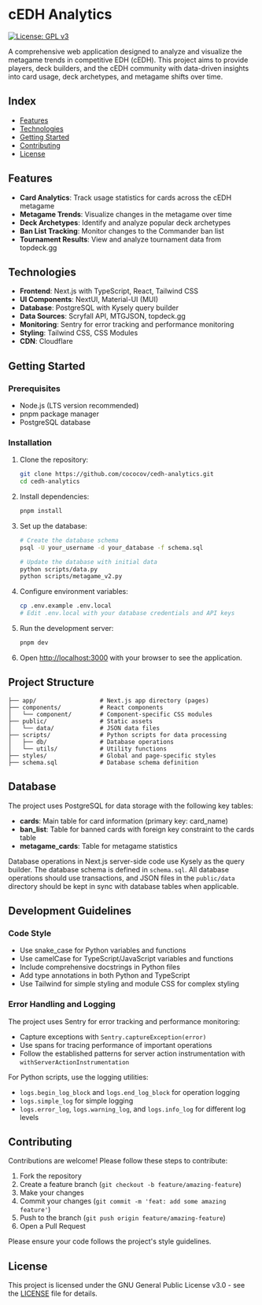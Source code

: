 # cEDH Analytics

[![License: GPL v3](https://img.shields.io/badge/License-GPLv3-blue.svg)](https://www.gnu.org/licenses/gpl-3.0)

A comprehensive web application designed to analyze and visualize the metagame trends in competitive EDH (cEDH). This project aims to provide players, deck builders, and the cEDH community with data-driven insights into card usage, deck archetypes, and metagame shifts over time.

## Index

- [Features](#features)
- [Technologies](#technologies)
- [Getting Started](#getting-started)
- [Contributing](#contributing)
- [License](#license)

## Features

- **Card Analytics**: Track usage statistics for cards across the cEDH metagame
- **Metagame Trends**: Visualize changes in the metagame over time
- **Deck Archetypes**: Identify and analyze popular deck archetypes
- **Ban List Tracking**: Monitor changes to the Commander ban list
- **Tournament Results**: View and analyze tournament data from topdeck.gg

## Technologies

- **Frontend**: Next.js with TypeScript, React, Tailwind CSS
- **UI Components**: NextUI, Material-UI (MUI)
- **Database**: PostgreSQL with Kysely query builder
- **Data Sources**: Scryfall API, MTGJSON, topdeck.gg
- **Monitoring**: Sentry for error tracking and performance monitoring
- **Styling**: Tailwind CSS, CSS Modules
- **CDN**: Cloudflare

## Getting Started

### Prerequisites

- Node.js (LTS version recommended)
- pnpm package manager
- PostgreSQL database

### Installation

1. Clone the repository:

   ```bash
   git clone https://github.com/cococov/cedh-analytics.git
   cd cedh-analytics
   ```

2. Install dependencies:

   ```bash
   pnpm install
   ```

3. Set up the database:

   ```bash
   # Create the database schema
   psql -U your_username -d your_database -f schema.sql

   # Update the database with initial data
   python scripts/data.py
   python scripts/metagame_v2.py
   ```

4. Configure environment variables:

   ```bash
   cp .env.example .env.local
   # Edit .env.local with your database credentials and API keys
   ```

5. Run the development server:

   ```bash
   pnpm dev
   ```

6. Open [http://localhost:3000](http://localhost:3000) with your browser to see the application.

## Project Structure

```text
├── app/                  # Next.js app directory (pages)
├── components/           # React components
│   └── component/        # Component-specific CSS modules
├── public/               # Static assets
│   └── data/             # JSON data files
├── scripts/              # Python scripts for data processing
│   ├── db/               # Database operations
│   └── utils/            # Utility functions
├── styles/               # Global and page-specific styles
├── schema.sql            # Database schema definition
```

## Database

The project uses PostgreSQL for data storage with the following key tables:

- **cards**: Main table for card information (primary key: card_name)
- **ban_list**: Table for banned cards with foreign key constraint to the cards table
- **metagame_cards**: Table for metagame statistics

Database operations in Next.js server-side code use Kysely as the query builder. The database schema is defined in `schema.sql`. All database operations should use transactions, and JSON files in the `public/data` directory should be kept in sync with database tables when applicable.

## Development Guidelines

### Code Style

- Use snake_case for Python variables and functions
- Use camelCase for TypeScript/JavaScript variables and functions
- Include comprehensive docstrings in Python files
- Add type annotations in both Python and TypeScript
- Use Tailwind for simple styling and module CSS for complex styling

### Error Handling and Logging

The project uses Sentry for error tracking and performance monitoring:

- Capture exceptions with `Sentry.captureException(error)`
- Use spans for tracing performance of important operations
- Follow the established patterns for server action instrumentation with `withServerActionInstrumentation`

For Python scripts, use the logging utilities:

- `logs.begin_log_block` and `logs.end_log_block` for operation logging
- `logs.simple_log` for simple logging
- `logs.error_log`, `logs.warning_log`, and `logs.info_log` for different log levels

## Contributing

Contributions are welcome! Please follow these steps to contribute:

1. Fork the repository
2. Create a feature branch (`git checkout -b feature/amazing-feature`)
3. Make your changes
4. Commit your changes (`git commit -m 'feat: add some amazing feature'`)
5. Push to the branch (`git push origin feature/amazing-feature`)
6. Open a Pull Request

Please ensure your code follows the project's style guidelines.

## License

This project is licensed under the GNU General Public License v3.0 - see the [LICENSE](LICENSE) file for details.
